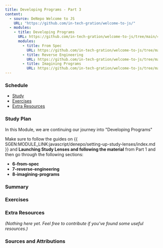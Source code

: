 ```yaml
---
title: Developing Programs - Part 3
content:
  - source: DeNepo Welcome to JS
    URL: "https://github.com/in-tech-gration/welcome-to-js/"
  - modules:
    - title: Developing Programs
      URL: https://github.com/in-tech-gration/welcome-to-js/tree/main/4-developing-programs
      modules:
        - title: From Spec
          URL: https://github.com/in-tech-gration/welcome-to-js/tree/main/4-developing-programs/6-from-spec
        - title: Reverse Engineering
          URL: https://github.com/in-tech-gration/welcome-to-js/tree/main/4-developing-programs/7-reverse-engineering
        - title: Imagining Programs
          URL: https://github.com/in-tech-gration/welcome-to-js/tree/main/4-developing-programs/8-imagining-programs
---
```


### Schedule

  - [Study](#study-plan-NN)
  - [Exercises](#exercises-NN)
  - [Extra Resources](#extra-resources-NN)

### Study Plan

  In this Module, we are continuing our journey into "Developing Programs"

  Make sure to follow the guides on {{ SGEN:MODULE_LINK:javascript/denepo/setting-up-study-lenses/index.md }} and **Launching Study Lenses and following the material** from Part 1 and then go through the following sections:

  - **6-from-spec**
  - **7-reverse-engineering**
  - **8-imagining-programs**

### Summary

### Exercises

  <!-- SGEN:META:PROGRESS:task=Explore the '6-from-spec' section of 'Developing Programs' -->

  <!-- SGEN:META:PROGRESS:task=Explore the '7-reverse-engineering' section of 'Developing Programs' -->

  <!-- SGEN:META:PROGRESS:task=Explore the '8-imagining-programs' section of 'Developing Programs' -->

### Extra Resources

  _(Nothing here yet. Feel free to contribute if you've found some useful resources.)_

### Sources and Attributions